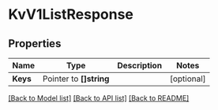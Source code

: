 # KvV1ListResponse


## Properties

Name | Type | Description | Notes
------------ | ------------- | ------------- | -------------
**Keys** | Pointer to **[]string** |  | [optional] 





[[Back to Model list]](../README.md#documentation-for-models) [[Back to API list]](../README.md#documentation-for-api-endpoints) [[Back to README]](../README.md)


